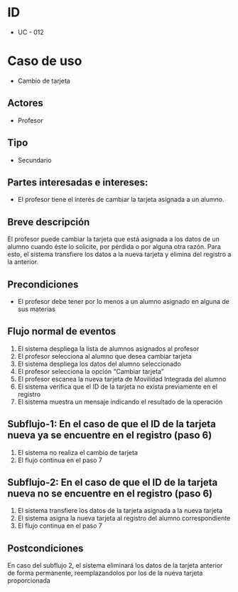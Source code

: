 # ID
- UC - 012

# Caso de uso
- Cambio de tarjeta

## Actores
- Profesor

## Tipo
- Secundario

## Partes interesadas e intereses:
- El profesor tiene el interés de cambiar la tarjeta asignada a un alumno.

## Breve descripción
El profesor puede cambiar la tarjeta que está asignada a los datos de un alumno cuando éste lo solicite, por pérdida o por alguna otra razón. Para esto, el sistema transfiere los datos a la nueva tarjeta y elimina del registro a la anterior.

## Precondiciones

- El profesor debe tener por lo menos a un alumno asignado en alguna de sus materias

## Flujo normal de eventos
1. El sistema despliega la lista de alumnos asignados al profesor
2. El profesor selecciona al alumno que desea cambiar tarjeta
3. El sistema despliega los datos del alumno seleccionado
4. El profesor selecciona la opción “Cambiar tarjeta”
5. El profesor escanea la nueva tarjeta de Movilidad Integrada del alumno 
6. El sistema verifica que el  ID de la tarjeta no exista previamente en el registro
7. El sistema muestra un mensaje indicando el resultado de la operación

## Subflujo-1: En el caso de que el ID de la tarjeta nueva ya se encuentre en el registro (paso 6)

1. El sistema no realiza el cambio de tarjeta
2. El flujo continua en el paso 7

## Subflujo-2: En el caso de que el ID de la tarjeta nueva no se encuentre en el registro (paso 6)

1. El sistema transfiere los datos de la tarjeta asignada a la nueva tarjeta
2. El sistema asigna la nueva tarjeta al registro del alumno correspondiente
3. El flujo continua en el paso 7


## Postcondiciones 

En caso del subflujo 2, el sistema eliminará los datos de la tarjeta anterior de forma permanente, reemplazandolos por los de la nueva tarjeta proporcionada 
